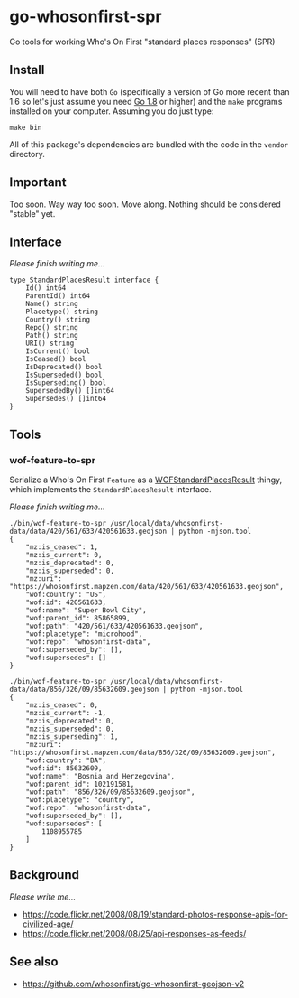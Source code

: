# go-whosonfirst-spr

Go tools for working Who's On First "standard places responses" (SPR)

## Install

You will need to have both `Go` (specifically a version of Go more recent than 1.6 so let's just assume you need [Go 1.8](https://golang.org/dl/) or higher) and the `make` programs installed on your computer. Assuming you do just type:

```
make bin
```

All of this package's dependencies are bundled with the code in the `vendor` directory.

## Important

Too soon. Way way too soon. Move along. Nothing should be considered "stable" yet.

## Interface

_Please finish writing me..._

```
type StandardPlacesResult interface {
	Id() int64
	ParentId() int64
	Name() string
	Placetype() string
	Country() string
	Repo() string
	Path() string
	URI() string
	IsCurrent() bool
	IsCeased() bool
	IsDeprecated() bool
	IsSuperseded() bool
	IsSuperseding() bool
	SupersededBy() []int64
	Supersedes() []int64
}
```

## Tools

### wof-feature-to-spr

Serialize a Who's On First `Feature` as a [WOFStandardPlacesResult](whosonfirst/whosonfirst.go) thingy, which implements the `StandardPlacesResult` interface.

_Please finish writing me..._

```
./bin/wof-feature-to-spr /usr/local/data/whosonfirst-data/data/420/561/633/420561633.geojson | python -mjson.tool
{
    "mz:is_ceased": 1,
    "mz:is_current": 0,
    "mz:is_deprecated": 0,
    "mz:is_superseded": 0,
    "mz:uri": "https://whosonfirst.mapzen.com/data/420/561/633/420561633.geojson",
    "wof:country": "US",
    "wof:id": 420561633,
    "wof:name": "Super Bowl City",
    "wof:parent_id": 85865899,
    "wof:path": "420/561/633/420561633.geojson",
    "wof:placetype": "microhood",
    "wof:repo": "whosonfirst-data",
    "wof:superseded_by": [],
    "wof:supersedes": []
}

./bin/wof-feature-to-spr /usr/local/data/whosonfirst-data/data/856/326/09/85632609.geojson | python -mjson.tool
{
    "mz:is_ceased": 0,
    "mz:is_current": -1,
    "mz:is_deprecated": 0,
    "mz:is_superseded": 0,
    "mz:is_superseding": 1,
    "mz:uri": "https://whosonfirst.mapzen.com/data/856/326/09/85632609.geojson",
    "wof:country": "BA",
    "wof:id": 85632609,
    "wof:name": "Bosnia and Herzegovina",
    "wof:parent_id": 102191581,
    "wof:path": "856/326/09/85632609.geojson",
    "wof:placetype": "country",
    "wof:repo": "whosonfirst-data",
    "wof:superseded_by": [],
    "wof:supersedes": [
        1108955785
    ]
}
```

## Background

_Please write me..._

* https://code.flickr.net/2008/08/19/standard-photos-response-apis-for-civilized-age/
* https://code.flickr.net/2008/08/25/api-responses-as-feeds/

## See also

* https://github.com/whosonfirst/go-whosonfirst-geojson-v2
